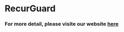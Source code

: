 # RecurGuard
### For more detail, please visite our website [here](https://sites.google.com/view/infiniterecursion/home)
